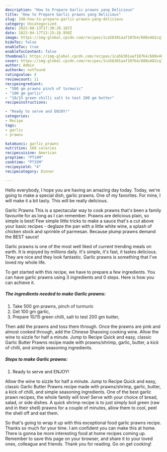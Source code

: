 ```yaml
---
description: "How to Prepare Garlic prawns yang Delicious"
title: "How to Prepare Garlic prawns yang Delicious"
slug: 348-how-to-prepare-garlic-prawns-yang-delicious
category: Uncategorized
date: 2022-08-13T17:30:28.107Z
date: 2023-04-17T13:15:18.950Z
image: https://img-global.cpcdn.com/recipes/1ca56301aaf107b4/680x482cq70/garlic-prawns-recipe-main-photo.jpg
hideToc: false
enableToc: true
enableTocContent: false
thumbnail: https://img-global.cpcdn.com/recipes/1ca56301aaf107b4/680x482cq70/garlic-prawns-recipe-main-photo.jpg
cover: https://img-global.cpcdn.com/recipes/1ca56301aaf107b4/680x482cq70/garlic-prawns-recipe-main-photo.jpg
author: Admin
authorAv: notfound
ratingvalue: 4
reviewcount: 11
recipeingredient:
- "500 gm prawns pinch of turmuric"
- "100 gm garlic"
- "10/15 green chilli salt to test 200 gm butter"
recipeinstructions:

- "Ready to serve and ENJOY!"
categories:
- Recipe
tags:
- garlic
- prawns

katakunci: garlic prawns 
nutrition: 169 calories
recipecuisine: American
preptime: "PT14M"
cooktime: "PT35M"
recipeyield: "4"
recipecategory: Dinner

---
```



Hello everybody, I hope you are having an amazing day today. Today, we're going to make a special dish, garlic prawns. One of my favorites. For mine, I will make it a bit tasty. This will be really delicious.

Garlic Prawns This is a spectacular way to cook prawns that&#39;s been a family favourite for as long as I can remember. Prawns are delicious plain, so simple is best! Few simple little tricks to make a sauce that&#39;s a cut above your basic recipes - deglaze the pan with a little white wine, a splash of chicken stock and sprinkle of parmesan. Because plump prawns demand the BEST sauce!

Garlic prawns is one of the most well liked of current trending meals on earth. It is enjoyed by millions daily. It's simple, it's fast, it tastes delicious. They are nice and they look fantastic. Garlic prawns is something that I've loved my whole life.


To get started with this recipe, we have to prepare a few ingredients. You can have garlic prawns using 3 ingredients and 0 steps. Here is how you can achieve it.

<!--inarticleads1-->

##### The ingredients needed to make Garlic prawns:

1. Take 500 gm prawns, pinch of turmuric
1. Get 100 gm garlic,
1. Prepare 10/15 green chilli, salt to test 200 gm butter,


Then add the prawns and toss them through. Once the prawns are pink and almost cooked through, add the Chinese Shaoxing cooking wine. Allow the wine to sizzle for half a minute. Jump to Recipe Quick and easy, classic Garlic Butter Prawns recipe made with prawns/shrimp, garlic, butter, a kick of chilli, and simple seasoning ingredients. 

<!--inarticleads2-->

##### Steps to make Garlic prawns:


1. Ready to serve and ENJOY!

Allow the wine to sizzle for half a minute. Jump to Recipe Quick and easy, classic Garlic Butter Prawns recipe made with prawns/shrimp, garlic, butter, a kick of chilli, and simple seasoning ingredients. One of the best garlic prawn recipes, the whole family will love! Serve with your choice of bread, salad, or side dishes. A quick shrimp recipe is to just simply boil green (raw and in their shell) prawns for a couple of minutes, allow them to cool, peel the shell off and eat them. 

So that's going to wrap it up with this exceptional food garlic prawns recipe. Thanks so much for your time. I am confident you can make this at home. There is gonna be more interesting food at home recipes coming up. Remember to save this page on your browser, and share it to your loved ones, colleague and friends. Thank you for reading. Go on get cooking!
